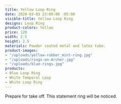 ```yaml
---
title: Yellow Loop Ring
date: 2020-03-03 23:09:00 -05:00
visible-title: Yellow Loop Ring
designs: Loop Ring
product-colors: Yellow
price: 120
width: 2.5
height: 2.5
materials: Powder coated metal and latex tube.
product-images:
- "/uploads/yellow-rubber_mint-ring.jpg"
- "/uploads/rings-on-Archer.jpg"
- "/uploads/blue-rings.jpg"
products:
- Blue Loop Ring
- White Temporal Loop
- White Loop Ring
---
```


Prepare for take off. This statement ring will be noticed.